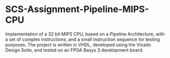# SCS-Assignment-Pipeline-MIPS-CPU

Implementation of a 32 bit MIPS CPU, based on a Pipeline Architecture, with a set of complex instructions, and a small instruction sequence for testing purposes. 
The project is written in VHDL, developed using the Vivado Design Suite, and tested on an FPGA Basys 3 development board.

